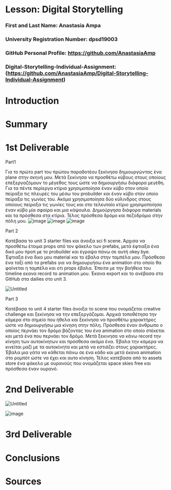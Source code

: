 # Lesson: Digital Storytelling

### First and Last Name: Anastasia Ampa
### University Registration Number: dpsd19003
### GitHub Personal Profile: https://github.com/AnastasiaAmp
### Digital-Storytelling-Individual-Assignment: (https://github.com/AnastasiaAmp/Digital-Storytelling-Individual-Assignment)

# Introduction



# Summary


# 1st Deliverable

Part1 

Για το πρώτο part του πρώτου παραδοτέου ξεκίνησα δημιουργώντας ένα plane στην σκηνή μου. Μετά ξεκίνησα να προσθέτω κύβους στους οποίους επεξεργαζόμουν το μέγεθος τους ώστε να δημιουργήσω διάφορα μεγέθη. Για τα πέντε περίεργα κτίρια χρησιμοποίησα έναν κύβο στον οποίο πείραξα τις πλευρές του μέσω του probuilder και έναν κύβο στον οποίο πείραξα τις γωνίες του. Ακόμα χρησιμοποίησα δύο κύλινδρος στους οποίους πείραξα τις γωνίες τους και στο τελευταίο κτίριο χρησιμοποίησα έναν κύβο μία σφαίρα και μια κάψουλα. Δημιούργησα διάφορα materials και τα πρόσθεσα στα κτίρια. Τέλος πρόσθεσα δρόμο και πεζοδρόμιο στην πόλη μου.
![image](https://user-images.githubusercontent.com/100956226/225682517-c6b33efa-fd6c-451a-a06f-3e1fb80d08dd.png)
![image](https://user-images.githubusercontent.com/100956226/225682681-096df670-df9f-4417-a2ac-92d610ba89af.png)
![image](https://user-images.githubusercontent.com/100956226/225683380-5e603b12-fde4-4b2e-ab05-b125bd0e1a19.png)



Part 2

Κατέβασα το unit 3 starter files και άνοιξα sci fi scene. Άρχισα να προσθέτω έτοιμα props από τον φάκελο των prefabs, μετά έφτιαξα ένα δικό μου προπ με το probuilder και έγραψα πάνω σε αυτή okey bye. Έφτιαξα ένα δικο μου material και το έβαλα στην ταμπέλα μου.  Πρόσθεσα ένα ταξί από τα prefabs για να δημιουργήσω ένα animation στο οποίο θα φαίνεται η ταμπέλα και οτι props έβαλα. Έπειτα με την βοήθεια του timeline εκανα record το animation μου. Έκανα export και το ανέβασα στο  GitHub στα dailies στο unit 3.

![Untitled](https://user-images.githubusercontent.com/100956226/225676664-db73b12f-76b6-46df-8a5a-2fbb4695b06f.jpg)


Part 3

Κατέβασα το unit 4 starter files άνοιξα το scene που ονομάζεται creative challenge και ξεκίνησα να την επεξεργάζομαι.  Αρχικά τοποθέτησα την κάμερα στο σημείο που ήθελα και ξεκίνησα να προσθέτω χαρακτήρες ώστε να δημιουργήσω μια κίνηση στην πόλη. Πρόσθεσα έναν άνθρωπο ο οποίος περνάει τον δρόμο βάζοντας του ένα animation στο οποίο στέκεται και μετά ένα που περνάει τον δρόμο. Μετά ξεκινησα να κάνω record  την κίνηση των αυτοκίνητων και πρόσθεσα ακόμα ένα. Έβαλα την κάμερα να κινείται μαζί με τα αυτοκίνητα και μετά να εστιάζει στους χαρακτήρες.  Έβαλα μια γάτα να κάθεται πάνω σε ένα κάδο και μετά έκανα animation στο ρομπότ ώστε να έχει και αυτο κίνηση.  Τέλος κατέβασα από το assets store ένα φάκελο με ουρανούς που ονομάζεται space skies free και πρόσθεσα έναν ουρανό.

# 2nd Deliverable


![Untitled](https://user-images.githubusercontent.com/100956226/229173438-330d265c-6575-4e33-a5bc-e929fe31cf4a.jpg)


![image](https://user-images.githubusercontent.com/100956226/236205527-5d408748-6574-4804-86e5-3079f7204779.png)



# 3rd Deliverable 



# Conclusions


# Sources
